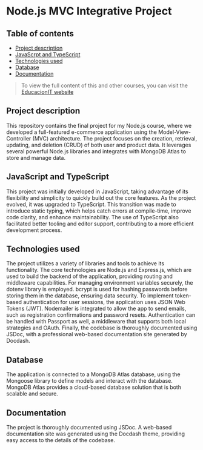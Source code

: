 # Node.js MVC Integrative Project

## Table of contents
- [Project description](#project-description)
- [JavaScrpt and TypeScript](#javascript-and-typescript)
- [Technologies used](#technologies-used)
- [Database](#database)
- [Documentation](#Documentation)

>
> To view the full content of this and other courses, you can visit the [EducacionIT website](https://educacionit.com.ar)
>

## Project description
This repository contains the final project for my Node.js course, where we developed a full-featured e-commerce application using the Model-View-Controller (MVC) architecture. The project focuses on the creation, retrieval, updating, and deletion (CRUD) of both user and product data. It leverages several powerful Node.js libraries and integrates with MongoDB Atlas to store and manage data.

## JavaScript and TypeScript
This project was initially developed in JavaScript, taking advantage of its flexibility and simplicity to quickly build out the core features. As the project evolved, it was upgraded to TypeScript. This transition was made to introduce static typing, which helps catch errors at compile-time, improve code clarity, and enhance maintainability. The use of TypeScript also facilitated better tooling and editor support, contributing to a more efficient development process.

## Technologies used
The project utilizes a variety of libraries and tools to achieve its functionality. The core technologies are Node.js and Express.js, which are used to build the backend of the application, providing routing and middleware capabilities. For managing environment variables securely, the dotenv library is employed. bcrypt is used for hashing passwords before storing them in the database, ensuring data security. To implement token-based authentication for user sessions, the application uses JSON Web Tokens (JWT). Nodemailer is integrated to allow the app to send emails, such as registration confirmations and password resets. Authentication can be handled with Passport as well, a middleware that supports both local strategies and OAuth. Finally, the codebase is thoroughly documented using JSDoc, with a professional web-based documentation site generated by Docdash.

## Database
The application is connected to a MongoDB Atlas database, using the Mongoose library to define models and interact with the database. MongoDB Atlas provides a cloud-based database solution that is both scalable and secure.

## Documentation
The project is thoroughly documented using JSDoc. A web-based documentation site was generated using the Docdash theme, providing easy access to the details of the codebase.

